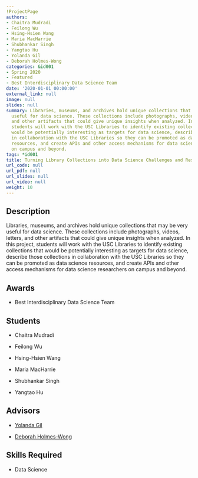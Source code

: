 ```yaml
---
!ProjectPage
authors:
- Chaitra Mudradi
- Feilong Wu
- Hsing-Hsien Wang
- Maria MacHarrie
- Shubhankar Singh
- Yangtao Hu
- Yolanda Gil
- Deborah Holmes-Wong
categories: &id001
- Spring 2020
- Featured
- Best Interdisciplinary Data Science Team
date: '2020-01-01 00:00:00'
external_link: null
image: null
slides: null
summary: Libraries, museums, and archives hold unique collections that may be very
  useful for data science. These collections include photographs, videos, letters,
  and other artifacts that could give unique insights when analyzed. In this project,
  students will work with the USC Libraries to identify existing collections that
  would be potentially interesting as targets for data science, describe those collections
  in collaboration with the USC Libraries so they can be promoted as data science
  resources, and create APIs and other access mechanisms for data science researchers
  on campus and beyond.
tags: *id001
title: Turning Library Collections into Data Science Challenges and Resources
url_code: null
url_pdf: null
url_slides: null
url_video: null
weight: 10
---
```

## Description

Libraries, museums, and archives hold unique collections that may be very useful for data science. These collections include photographs, videos, letters, and other artifacts that could give unique insights when analyzed. In this project, students will work with the USC Libraries to identify existing collections that would be potentially interesting as targets for data science, describe those collections in collaboration with the USC Libraries so they can be promoted as data science resources, and create APIs and other access mechanisms for data science researchers on campus and beyond.



## Awards
* Best Interdisciplinary Data Science Team





## Students

* Chaitra Mudradi

* Feilong Wu

* Hsing-Hsien Wang

* Maria MacHarrie

* Shubhankar Singh

* Yangtao Hu

## Advisors

* [Yolanda Gil](../../../author/yolanda-gil)

* [Deborah Holmes-Wong](../../../author/deborah-holmeswong)

## Skills Required


* Data Science